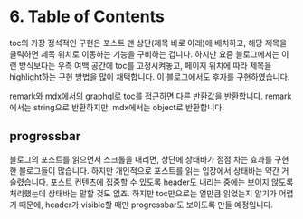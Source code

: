 #     6. Table of Contents
toc의 가장 정석적인 구현은 포스트 맨 상단(제목 바로 아래)에 배치하고, 해당 제목을 클릭하면 제목 위치로 이동하는 기능을 구비하는 겁니다. 하지만 요즘 블로그에서는 이런 방식보다는 우측 여백 공간에 toc를 고정시켜놓고, 페이지 위치에 따라 제목을 highlight하는 구현 방법을 많이 채택합니다. 이 블로그에서도 후자를 구현하였습니다.

remark와 mdx에서의 graphql로 toc를 접근하면 다른 반환값을 반환합니다. remark에서는 string으로 반환하지만, mdx에서는 object로 반환합니다.

##    progressbar
블로그의 포스트를 읽으면서 스크롤을 내리면, 상단에 상태바가 점점 차는 효과를 구현한 블로그들이 많습니다. 하지만 개인적으로 포스트를 읽는 입장에서 상태바는 약간 거슬렸습니다. 포스트 컨텐츠에 집중할 수 있도록 header도 내리는 중에는 보이지 않도록 처리했는데 상태바는 말할 것도 없죠. 하지만 toc만으로는 얼만큼 읽었는지 알기가 어렵기 때문에, header가 visible할 때만 progressbar도 보이도록 만들 예정입니다.